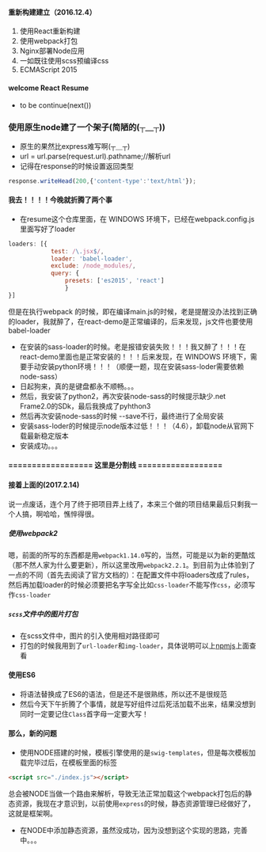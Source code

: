 #### 重新构建建立（2016.12.4）
1. 使用React重新构建
2. 使用webpack打包
3. Nginx部署Node应用
4. 一如既往使用scss预编译css
5. ECMAScript 2015

#### welcome React Resume
- to be continue(next())

### 使用原生node建了一个架子(简陋的(┬＿┬))
- 原生的果然比express难写啊(┬＿┬)
- url = url.parse(request.url).pathname;//解析url
- 记得在response的时候设置返回类型
```javascript
response.writeHead(200,{'content-type':'text/html'});
```

#### 我去！！！！今晚就折腾了两个事
- 在resume这个仓库里面，在 WINDOWS 环境下，已经在webpack.config.js里面写好了loader
```javascript
loaders: [{
            test: /\.jsx$/,
            loader: 'babel-loader',
            exclude: /node_modules/,
            query: {
                presets: ['es2015', 'react']
                }
}]
```
但是在执行webpack 的时候，即在编译main.js的时候，老是提醒没办法找到正确的loader，我就醉了，在react-demo是正常编译的，后来发现，js文件也要使用babel-loader

- 在安装的sass-loader的时候。老是报错安装失败！！！我又醉了！！！在react-demo里面也是正常安装的！！！后来发现，在 WINDOWS 环境下，需要手动安装python环境！！！（顺便一题，现在安装sass-loder需要依赖node-sass）
- 日起狗来，真的是键盘都永不顺畅。。。
- 然后，我安装了python2，再次安装node-sass的时候提示缺少.net Frame2.0的SDk，最后我换成了pyhthon3
- 然后再次安装node-sass的时候 --save不行，最终进行了全局安装
- 安装sass-loder的时候提示node版本过低！！！（4.6），卸载node从官网下载最新稳定版本
- 安装成功。。。


#### ================== 这里是分割线 ==================

#### 接着上面的(2017.2.14)
说一点废话，连个月了终于把项目弄上线了，本来三个做的项目结果最后只剩我一个人搞，啊哈哈，憔悴得很。

##### 使用webpack2
嗯，前面的所写的东西都是用`webpack1.14.0`写的，当然，可能是以为新的更酷炫（那不然人家为什么要更新），所以这里改用`webpack2.2.1`。到目前为止体验到了一点的不同（首先去阅读了官方文档的）：在配置文件中将loaders改成了rules，然后再加载loader的时候必须要把名字写全比如`css-loader`不能写作`css`，必须写作`css-loader`

##### `scss`文件中的图片打包
* 在scss文件中，图片的引入使用相对路径即可
* 打包的时候我用到了`url-loader`和`img-loader`，具体说明可以上[npmjs](http://www.npmjs.com)上面查看

#### 使用ES6
* 将语法替换成了ES6的语法，但是还不是很熟练，所以还不是很规范
* 然后今天下午折腾了个事情，就是写好组件过后死活加载不出来，结果没想到同时一定要记住`Class`首字母一定要大写！

#### 那么，新的问题
* 使用NODE搭建的时候，模板引擎使用的是`swig-templates`，但是每次模板加载完毕过后，在模板里面的标签
```HTML
<script src="./index.js"></script>
```
总会被NODE当做一个路由来解析，导致无法正常加载这个webpack打包后的静态资源，我现在才意识到，以前使用`express`的时候，静态资源管理已经做好了，这就是框架啊。
* 在NODE中添加静态资源，虽然没成功，因为没想到这个实现的思路，完善中。。。
